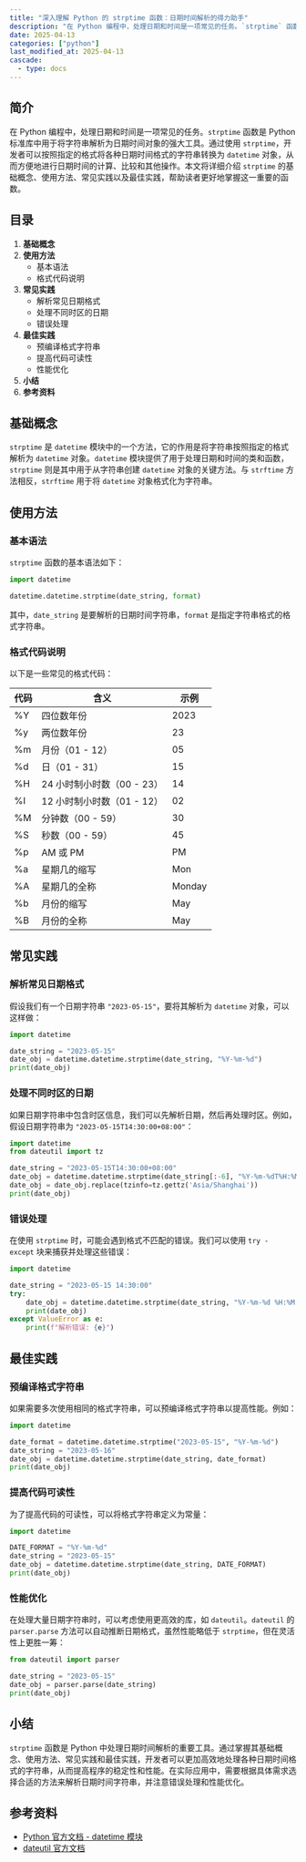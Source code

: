 ```yaml
---
title: "深入理解 Python 的 strptime 函数：日期时间解析的得力助手"
description: "在 Python 编程中，处理日期和时间是一项常见的任务。`strptime` 函数是 Python 标准库中用于将字符串解析为日期时间对象的强大工具。通过使用 `strptime`，开发者可以按照指定的格式将各种日期时间格式的字符串转换为 `datetime` 对象，从而方便地进行日期时间的计算、比较和其他操作。本文将详细介绍 `strptime` 的基础概念、使用方法、常见实践以及最佳实践，帮助读者更好地掌握这一重要的函数。"
date: 2025-04-13
categories: ["python"]
last_modified_at: 2025-04-13
cascade:
  - type: docs
---
```



## 简介
在 Python 编程中，处理日期和时间是一项常见的任务。`strptime` 函数是 Python 标准库中用于将字符串解析为日期时间对象的强大工具。通过使用 `strptime`，开发者可以按照指定的格式将各种日期时间格式的字符串转换为 `datetime` 对象，从而方便地进行日期时间的计算、比较和其他操作。本文将详细介绍 `strptime` 的基础概念、使用方法、常见实践以及最佳实践，帮助读者更好地掌握这一重要的函数。

<!-- more -->
## 目录
1. **基础概念**
2. **使用方法**
    - 基本语法
    - 格式代码说明
3. **常见实践**
    - 解析常见日期格式
    - 处理不同时区的日期
    - 错误处理
4. **最佳实践**
    - 预编译格式字符串
    - 提高代码可读性
    - 性能优化
5. **小结**
6. **参考资料**

## 基础概念
`strptime` 是 `datetime` 模块中的一个方法，它的作用是将字符串按照指定的格式解析为 `datetime` 对象。`datetime` 模块提供了用于处理日期和时间的类和函数，`strptime` 则是其中用于从字符串创建 `datetime` 对象的关键方法。与 `strftime` 方法相反，`strftime` 用于将 `datetime` 对象格式化为字符串。

## 使用方法
### 基本语法
`strptime` 函数的基本语法如下：

```python
import datetime

datetime.datetime.strptime(date_string, format)
```

其中，`date_string` 是要解析的日期时间字符串，`format` 是指定字符串格式的格式字符串。

### 格式代码说明
以下是一些常见的格式代码：

| 代码 | 含义 | 示例 |
|---|---|---|
| %Y | 四位数年份 | 2023 |
| %y | 两位数年份 | 23 |
| %m | 月份（01 - 12） | 05 |
| %d | 日（01 - 31） | 15 |
| %H | 24 小时制小时数（00 - 23） | 14 |
| %I | 12 小时制小时数（01 - 12） | 02 |
| %M | 分钟数（00 - 59） | 30 |
| %S | 秒数（00 - 59） | 45 |
| %p | AM 或 PM | PM |
| %a | 星期几的缩写 | Mon |
| %A | 星期几的全称 | Monday |
| %b | 月份的缩写 | May |
| %B | 月份的全称 | May |

## 常见实践
### 解析常见日期格式
假设我们有一个日期字符串 `"2023-05-15"`，要将其解析为 `datetime` 对象，可以这样做：

```python
import datetime

date_string = "2023-05-15"
date_obj = datetime.datetime.strptime(date_string, "%Y-%m-%d")
print(date_obj)
```

### 处理不同时区的日期
如果日期字符串中包含时区信息，我们可以先解析日期，然后再处理时区。例如，假设日期字符串为 `"2023-05-15T14:30:00+08:00"`：

```python
import datetime
from dateutil import tz

date_string = "2023-05-15T14:30:00+08:00"
date_obj = datetime.datetime.strptime(date_string[:-6], "%Y-%m-%dT%H:%M:%S")
date_obj = date_obj.replace(tzinfo=tz.gettz('Asia/Shanghai'))
print(date_obj)
```

### 错误处理
在使用 `strptime` 时，可能会遇到格式不匹配的错误。我们可以使用 `try - except` 块来捕获并处理这些错误：

```python
import datetime

date_string = "2023-05-15 14:30:00"
try:
    date_obj = datetime.datetime.strptime(date_string, "%Y-%m-%d %H:%M:%S")
    print(date_obj)
except ValueError as e:
    print(f"解析错误: {e}")
```

## 最佳实践
### 预编译格式字符串
如果需要多次使用相同的格式字符串，可以预编译格式字符串以提高性能。例如：

```python
import datetime

date_format = datetime.datetime.strptime("2023-05-15", "%Y-%m-%d")
date_string = "2023-05-16"
date_obj = datetime.datetime.strptime(date_string, date_format)
print(date_obj)
```

### 提高代码可读性
为了提高代码的可读性，可以将格式字符串定义为常量：

```python
import datetime

DATE_FORMAT = "%Y-%m-%d"
date_string = "2023-05-15"
date_obj = datetime.datetime.strptime(date_string, DATE_FORMAT)
print(date_obj)
```

### 性能优化
在处理大量日期字符串时，可以考虑使用更高效的库，如 `dateutil`。`dateutil` 的 `parser.parse` 方法可以自动推断日期格式，虽然性能略低于 `strptime`，但在灵活性上更胜一筹：

```python
from dateutil import parser

date_string = "2023-05-15"
date_obj = parser.parse(date_string)
print(date_obj)
```

## 小结
`strptime` 函数是 Python 中处理日期时间解析的重要工具。通过掌握其基础概念、使用方法、常见实践和最佳实践，开发者可以更加高效地处理各种日期时间格式的字符串，从而提高程序的稳定性和性能。在实际应用中，需要根据具体需求选择合适的方法来解析日期时间字符串，并注意错误处理和性能优化。

## 参考资料
- [Python 官方文档 - datetime 模块](https://docs.python.org/3/library/datetime.html)
- [dateutil 官方文档](https://dateutil.readthedocs.io/en/stable/)